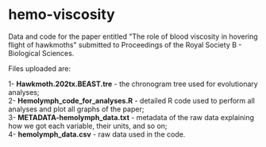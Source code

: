 # hemo-viscosity
Data and code for the paper entitled "The role of blood viscosity in hovering flight of hawkmoths" submitted to Proceedings of the Royal Society B - Biological Sciences.

Files uploaded are:

1- <b>Hawkmoth.202tx.BEAST.tre</b> - the chronogram tree used for evolutionary analyses; </br>
2- <b>Hemolymph_code_for_analyses.R</b> - detailed R code used to perform all analyses and plot all graphs of the paper; </br>
3- <b>METADATA-hemolymph_data.txt</b> - metadata of the raw data explaining how we got each variable, their units, and so on; </br>
4- <b>hemolymph_data.csv</b> - raw data used in the code. </br>
 

